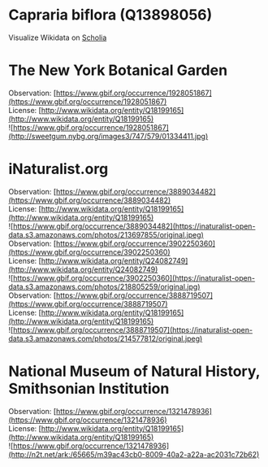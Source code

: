 
Capraria biflora (Q13898056)
============================
  
Visualize Wikidata on [Scholia](https://scholia.toolforge.org/taxon/Q13898056)
# The New York Botanical Garden
  
Observation: [https://www.gbif.org/occurrence/1928051867](https://www.gbif.org/occurrence/1928051867)  
License: [http://www.wikidata.org/entity/Q18199165](http://www.wikidata.org/entity/Q18199165)  
![https://www.gbif.org/occurrence/1928051867](http://sweetgum.nybg.org/images3/747/579/01334411.jpg)
# iNaturalist.org
  
Observation: [https://www.gbif.org/occurrence/3889034482](https://www.gbif.org/occurrence/3889034482)  
License: [http://www.wikidata.org/entity/Q18199165](http://www.wikidata.org/entity/Q18199165)  
![https://www.gbif.org/occurrence/3889034482](https://inaturalist-open-data.s3.amazonaws.com/photos/213697855/original.jpeg)  
Observation: [https://www.gbif.org/occurrence/3902250360](https://www.gbif.org/occurrence/3902250360)  
License: [http://www.wikidata.org/entity/Q24082749](http://www.wikidata.org/entity/Q24082749)  
![https://www.gbif.org/occurrence/3902250360](https://inaturalist-open-data.s3.amazonaws.com/photos/218805259/original.jpg)  
Observation: [https://www.gbif.org/occurrence/3888719507](https://www.gbif.org/occurrence/3888719507)  
License: [http://www.wikidata.org/entity/Q18199165](http://www.wikidata.org/entity/Q18199165)  
![https://www.gbif.org/occurrence/3888719507](https://inaturalist-open-data.s3.amazonaws.com/photos/214577812/original.jpeg)
# National Museum of Natural History, Smithsonian Institution
  
Observation: [https://www.gbif.org/occurrence/1321478936](https://www.gbif.org/occurrence/1321478936)  
License: [http://www.wikidata.org/entity/Q18199165](http://www.wikidata.org/entity/Q18199165)  
![https://www.gbif.org/occurrence/1321478936](http://n2t.net/ark:/65665/m39ac43cb0-8009-40a2-a22a-ac2031c72b62)